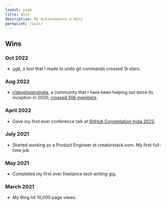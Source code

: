 ```yaml
---
layout: page
title: Wins
description: My Achievements & Wins
permalink: /wins/
---
```


## Wins

### Oct 2022

- [ugit](https://github.com/Bhupesh-V/ugit), a tool that I made to undo git commands crossed 1k stars.

### Aug 2022

- [r/developersIndia](https://www.reddit.com/r/developersIndia), a community that I have been helping out since its inception in 2020, [crossed 50k members](https://twitter.com/bhupeshimself/status/1557731759651196928).

### April 2022

- Gave my first ever conference talk at [GitHub Constellation India 2022](https://youtu.be/jpR9BMFmh4Y?t=15240).

### July 2021

- Started working as a Product Engineer at creatorstack.com. My first full-time job.

### May 2021

- Completed my first ever freelance tech writing gig.

### March 2021

- My Blog hit 10,000 page views.
